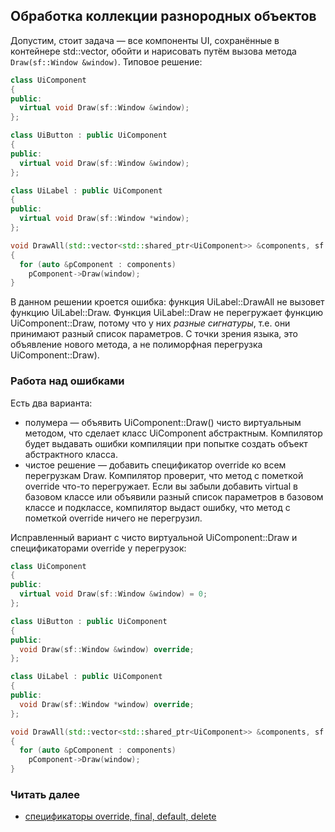 ## Обработка коллекции разнородных объектов

Допустим, стоит задача &mdash; все компоненты UI, сохранённые в контейнере std::vector, обойти и нарисовать путём вызова метода ```Draw(sf::Window &window)```. Типовое решение:
```cpp
class UiComponent
{
public:
  virtual void Draw(sf::Window &window);
};

class UiButton : public UiComponent
{
public:
  virtual void Draw(sf::Window &window);
};

class UiLabel : public UiComponent
{
public:
  virtual void Draw(sf::Window *window);
};

void DrawAll(std::vector<std::shared_ptr<UiComponent>> &components, sf::Window &window)
{
  for (auto &pComponent : components)
    pComponent->Draw(window);
}
```

В данном решении кроется ошибка: функция UiLabel::DrawAll не вызовет функцию UiLabel::Draw. Функция UiLabel::Draw не перегружает функцию UiComponent::Draw, потому что у них *разные сигнатуры*, т.е. они принимают разный список параметров. С точки зрения языка, это объявление нового метода, а не полиморфная перегрузка UiComponent::Draw).

### Работа над ошибками
Есть два варианта:
- полумера &mdash; объявить UiComponent::Draw() чисто виртуальным методом, что сделает класс UiComponent абстрактным. Компилятор будет выдавать ошибки компиляции при попытке создать объект абстрактного класса.
- чистое решение &mdash; добавить спецификатор override ко всем перегрузкам Draw. Компилятор проверит, что метод с пометкой override что-то перегружает. Если вы забыли добавить virtual в базовом классе или объявили разный список параметров в базовом классе и подклассе, компилятор выдаст ошибку, что метод с пометкой override ничего не перегрузил.

Исправленный вариант с чисто виртуальной UiComponent::Draw и спецификаторами override у перегрузок:
```cpp
class UiComponent
{
public:
  virtual void Draw(sf::Window &window) = 0;
};

class UiButton : public UiComponent
{
public:
  void Draw(sf::Window &window) override;
};

class UiLabel : public UiComponent
{
public:
  void Draw(sf::Window *window) override;
};

void DrawAll(std::vector<std::shared_ptr<UiComponent>> &components, sf::Window &window)
{
  for (auto &pComponent : components)
    pComponent->Draw(window);
}
```

### Читать далее
- [спецификаторы override, final, default, delete](vk.com/im?sel=47855698)
